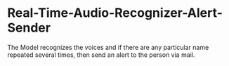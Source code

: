 # Real-Time-Audio-Recognizer-Alert-Sender
The Model recognizes the voices and if there are any particular name repeated several times, then send an alert to the person via mail.
